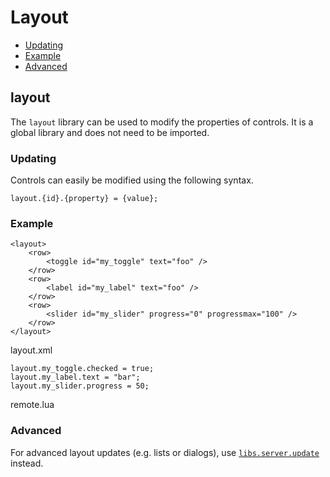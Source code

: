﻿
# Layout
* [Updating](#layout_updating)
* [Example](#layout_example)
* [Advanced](#layout_advanced)
	


## layout
The ``layout`` library can be used to modify the properties of controls. It is a global library and does not need to be imported.



### Updating
Controls can easily be modified using the following syntax.

	layout.{id}.{property} = {value};


### Example
	
	<layout>
		<row>
			<toggle id="my_toggle" text="foo" />
		</row>
		<row>
			<label id="my_label" text="foo" />
		</row>
		<row>
			<slider id="my_slider" progress="0" progressmax="100" />
		</row>
	</layout>
	
<ct>layout.xml</ct>

	layout.my_toggle.checked = true;
	layout.my_label.text = "bar";
	layout.my_slider.progress = 50;

<ct>remote.lua</ct>



### Advanced
For advanced layout updates (e.g. lists or dialogs), use [``libs.server.update``](/api/libs/server#server_update) instead.